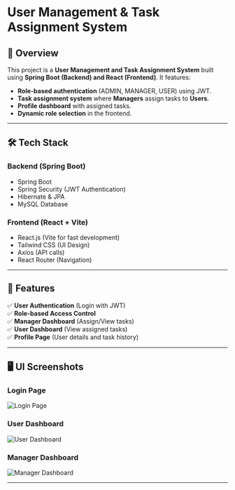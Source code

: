 # **User Management & Task Assignment System**  

## 🚀 **Overview**  
This project is a **User Management and Task Assignment System** built using **Spring Boot (Backend) and React (Frontend)**. It features:  
- **Role-based authentication** (ADMIN, MANAGER, USER) using JWT.  
- **Task assignment system** where **Managers** assign tasks to **Users**.  
- **Profile dashboard** with assigned tasks.  
- **Dynamic role selection** in the frontend.  

---

## 🛠 **Tech Stack**  
### **Backend (Spring Boot)**
- Spring Boot  
- Spring Security (JWT Authentication)  
- Hibernate & JPA  
- MySQL Database  

### **Frontend (React + Vite)**
- React.js (Vite for fast development)  
- Tailwind CSS (UI Design)  
- Axios (API calls)  
- React Router (Navigation)  

---

## 🎯 **Features**  
✅ **User Authentication** (Login with JWT)  
✅ **Role-based Access Control**  
✅ **Manager Dashboard** (Assign/View tasks)  
✅ **User Dashboard** (View assigned tasks)  
✅ **Profile Page** (User details and task history)  

---

## 🖥️ **UI Screenshots**  

### **Login Page**  
![Login Page](./screenshots/login.png)  

### **User Dashboard**  
![User Dashboard](./screenshots/userDashboard.png)  

### **Manager Dashboard**  
![Manager Dashboard](./screenshots/managerDashboard.png)  

---
